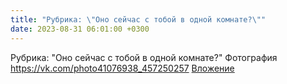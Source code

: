 ```yaml
---
title: "Рубрика: \"Оно сейчас с тобой в одной комнате?\""
date: 2023-08-31 06:01:00 +0300
---
```


Рубрика: "Оно сейчас с тобой в одной комнате?"
Фотография
<a class="vk-attach" href="https://vk.com/photo41076938_457250257">https://vk.com/photo41076938_457250257</a>
<a class="vk-attach" href="https://vk.com/photo41076938_457250257">Вложение</a>
